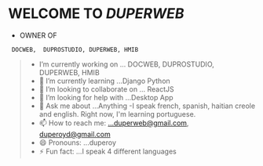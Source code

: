 # WELCOME TO *DUPERWEB*
- OWNER OF 
```
 DOCWEB,  DUPROSTUDIO, DUPERWEB, HMIB
```
>- I’m currently working on ... DOCWEB,  DUPROSTUDIO, DUPERWEB, HMIB
>- 🌱 I’m currently learning ...Django Python
>- 👯 I’m looking to collaborate on ... ReactJS
>- 🤔 I’m looking for help with ...Desktop App
>- 💬 Ask me about ...Anything
>-I speak french, spanish, haitian creole and english. Right now, I'm learning portuguese.
>- 📫 How to reach me: ...duperweb@gmail.com, duperoyd@gmail.com
>- 😄 Pronouns: ...duperoy
>- ⚡ Fun fact: ...I speak 4 different languages
